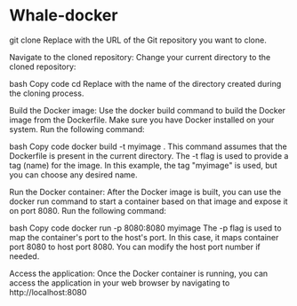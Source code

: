 # Whale-docker
git clone <repository-url>
Replace <repository-url> with the URL of the Git repository you want to clone.

Navigate to the cloned repository: Change your current directory to the cloned repository:

bash
Copy code
cd <repository-directory>
Replace <repository-directory> with the name of the directory created during the cloning process.

Build the Docker image: Use the docker build command to build the Docker image from the Dockerfile. Make sure you have Docker installed on your system. Run the following command:

bash
Copy code
docker build -t myimage .
This command assumes that the Dockerfile is present in the current directory. The -t flag is used to provide a tag (name) for the image. In this example, the tag "myimage" is used, but you can choose any desired name.

Run the Docker container: After the Docker image is built, you can use the docker run command to start a container based on that image and expose it on port 8080. Run the following command:

bash
Copy code
docker run -p 8080:8080 myimage
The -p flag is used to map the container's port to the host's port. In this case, it maps container port 8080 to host port 8080. You can modify the host port number if needed.

Access the application: Once the Docker container is running, you can access the application in your web browser by navigating to http://localhost:8080
